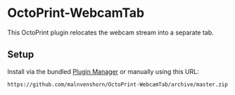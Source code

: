 # OctoPrint-WebcamTab

This OctoPrint plugin relocates the webcam stream into a separate tab.

## Setup

Install via the bundled [Plugin Manager](https://github.com/foosel/OctoPrint/wiki/Plugin:-Plugin-Manager)
or manually using this URL:

    https://github.com/malnvenshorn/OctoPrint-WebcamTab/archive/master.zip
